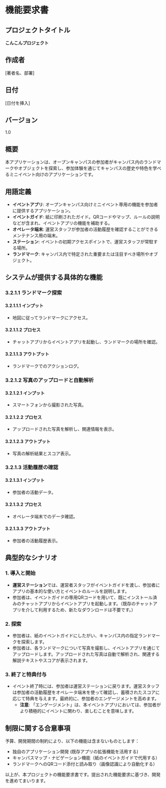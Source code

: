 # 機能要求書

## プロジェクトタイトル
**こんこんプロジェクト**

## 作成者
[著者名、部署]

## 日付
[日付を挿入]

## バージョン
1.0

## 概要
本アプリケーションは、オープンキャンパスの参加者がキャンパス内のランドマークやオブジェクトを探索し、参加体験を通じてキャンパスの歴史や特色を学べるミニイベント向けのアプリケーションです。

## 用語定義
- **イベントアプリ**: オープンキャンパス向けミニイベント専用の機能を参加者に提供するアプリケーション。
- **イベントガイド**: 紙に印刷されたガイド。QRコードやマップ、ルールの説明などが含まれ、イベントアプリの機能を補助する。
- **オペレータ端末**: 運営スタッフが参加者の活動履歴を確認することができるメンテナンス用の端末。
- **ステーション**: イベントの初期アクセスポイントで、運営スタッフが常駐する場所。
- **ランドマーク**: キャンパス内で特定された重要または注目すべき場所やオブジェクト。

## システムが提供する具体的な機能

### 3.2.1.1 ランドマーク探索

#### 3.2.1.1.1 インプット
- 地図に従ってランドマークにアクセス。

#### 3.2.1.1.2 プロセス
- チャットアプリからイベントアプリを起動し、ランドマークの場所を確認。

#### 3.2.1.1.3 アウトプット
- ランドマークでのアクションログ。

### 3.2.1.2 写真のアップロードと自動解析

#### 3.2.1.2.1 インプット
- スマートフォンから撮影された写真。

#### 3.2.1.2.2 プロセス
- アップロードされた写真を解析し、関連情報を表示。

#### 3.2.1.2.3 アウトプット
- 写真の解析結果とスコア表示。

### 3.2.1.3 活動履歴の確認

#### 3.2.1.3.1 インプット
- 参加者の活動データ。

#### 3.2.1.3.2 プロセス
- オペレータ端末でのデータ確認。

#### 3.2.1.3.3 アウトプット
- 参加者の活動履歴表示。

## 典型的なシナリオ

### 1. 導入と開始

- **運営ステーション**では、運営者スタッフがイベントガイドを渡し、参加者にアプリの基本的な使い方とイベントのルールを説明します。
- 参加者は、イベントガイドの専用QRコードを用いて、既にインストール済みのチャットアプリからイベントアプリを起動します。（既存のチャットアプリを介して利用するため、新たなダウンロードは不要です。）

### 2. 探索

- 参加者は、紙のイベントガイドにしたがい、キャンパス内の指定ランドマークを探索します。
- 参加者は、各ランドマークについて写真を撮影し、イベントアプリを通じてアップロードします。アップロードされた写真は自動で解析され、関連する解説テキストやスコアが表示されます。

### 3. 終了と特典付与

- イベント終了時には、参加者は運営ステーションに戻ります。運営スタッフは参加者の活動履歴をオペレータ端末を使って確認し、蓄積されたスコアに応じて特典を与えます。最終的に、参加者のエンゲージメントを高めます。
    - **注意**: 「エンゲージメント」は、本イベントアプリにおいては、参加者がより積極的にイベントに関わり、楽しむことを意味します。

## 制限に関する合意事項

予算、開発期間の制約により、以下の機能は含まないものとします：

- 独自のアプリケーション開発 (既存アプリの拡張機能を活用する)
- キャンパスマップ・ナビゲーション機能（紙のイベントガイドで代用する）
- ランドマークへのQRコード添付と読み取り（画像認識により自動化する）

以上が、本プロジェクトの機能要求書です。提出された機能要求に基づき、開発を進めてまいります。